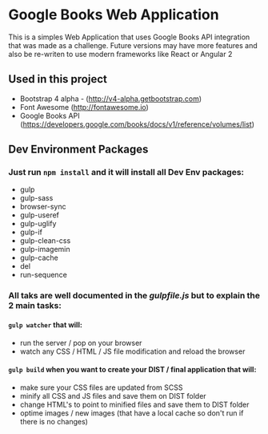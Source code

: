 # Google Books Web Application

This is a simples Web Application that uses Google Books API integration that was made as a challenge. Future versions may have more features and also be re-writen to use modern frameworks like React or Angular 2


## Used in this project
* Bootstrap 4 alpha - (http://v4-alpha.getbootstrap.com)
* Font Awesome (http://fontawesome.io)
* Google Books API (https://developers.google.com/books/docs/v1/reference/volumes/list)

## Dev Environment Packages
### Just run `npm install` and it will install all Dev Env packages:
- gulp
- gulp-sass
- browser-sync
- gulp-useref
- gulp-uglify
- gulp-if
- gulp-clean-css
- gulp-imagemin
- gulp-cache
- del
- run-sequence

### All taks are well documented in the _gulpfile.js_ but to explain the 2 main tasks:

#### `gulp watcher` that will: 
- run the server / pop on your browser 
- watch any CSS / HTML / JS file modification and reload the browser

#### `gulp build` when you want to create your DIST / final application that will:
- make sure your CSS files are updated from SCSS
- minify all CSS and JS files and save them on DIST folder
- change HTML's to point to minified files and save them to DIST folder
- optime images / new images (that have a local cache so don't run if there is no changes)
